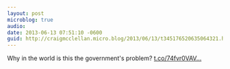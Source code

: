 ```yaml
---
layout: post
microblog: true
audio: 
date: 2013-06-13 07:51:10 -0600
guid: http://craigmcclellan.micro.blog/2013/06/13/t345176520635064321.html
---
```

Why in the world is this the government's problem? [t.co/74fvr0VAV...](http://t.co/74fvr0VAVO)
